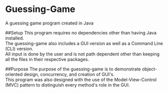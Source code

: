 # Guessing-Game
A guessing game program created in Java

##Setup
  This program requires no dependencies other than having Java installed.<br/>
  The guessing-game also includes a GUI version as well as a Command Line (CLI) version.<br/>
  All input is done by the user and is not path dependent other than keeping all the files in their respective packages.<br/>
  
##Purpose
The purpose of the guessing-game is to demonstrate object-oriented design, concurrency, and creation of GUI's. <br/>
This program was also designed with the use of the Model-View-Control (MVC) pattern to distinguish every method's role in the GUI.<br/>
